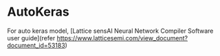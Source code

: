 # AutoKeras
For auto keras model, [Lattice sensAI Neural Network Compiler Software user guide](refer https://www.latticesemi.com/view_document?document_id=53183)
